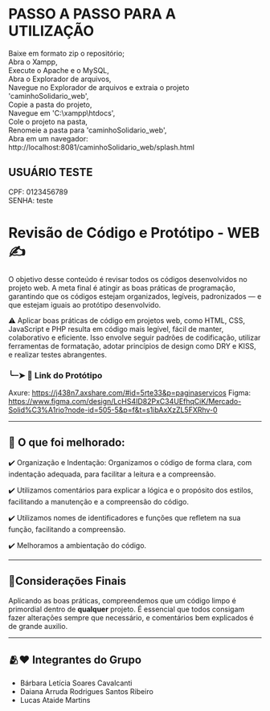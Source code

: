 # PASSO A PASSO PARA A UTILIZAÇÃO 
  Baixe em formato zip o repositório;<br>
  Abra o Xampp,<br>
  Execute o Apache e o MySQL,<br>
  Abra o Explorador de arquivos,<br>
  Navegue no Explorador de arquivos e extraia o projeto 'caminhoSolidario_web',<br>
  Copie a pasta do projeto,<br>
  Navegue em 'C:\xampp\htdocs\',<br>
  Cole o projeto na pasta,<br>
  Renomeie a pasta para 'caminhoSolidario_web',<br>
  Abra em um navegador: http://localhost:8081/caminhoSolidario_web/splash.html<br>

  ## USUÁRIO TESTE
  CPF: 0123456789<br>
  SENHA: teste<br>

# Revisão de Código e Protótipo - WEB ✍️
  O objetivo desse conteúdo é revisar todos os códigos desenvolvidos no projeto web. 
  A meta final é atingir as boas práticas de programação, garantindo que os códigos estejam organizados, legíveis, padronizados — e que estejam iguais ao protótipo desenvolvido.

⚠️  Aplicar boas práticas de código em projetos web, como HTML, CSS, JavaScript e PHP resulta em código mais legível, fácil de manter, colaborativo e eficiente. Isso envolve seguir padrões de codificação, utilizar ferramentas de formatação, adotar princípios de design como DRY e KISS, e realizar testes abrangentes. 

### ╰┈➤ 📲 Link do Protótipo 

Axure: https://j438n7.axshare.com/#id=5rte33&p=paginaservicos
Figma: https://www.figma.com/design/LcHS4ID82PxC34UEfhqCiK/Mercado-Solid%C3%A1rio?node-id=505-5&p=f&t=s1ibAxXzZL5FXRhv-0

---

 ## 📝 O que foi melhorado:

 ✔️ Organização e Indentação: Organizamos o código de forma clara, com indentação adequada, para facilitar a leitura e a compreensão.

✔️ Utilizamos comentários para explicar a lógica e o propósito dos estilos, facilitando a manutenção e a compreensão do código.

✔️ Utilizamos nomes de identificadores e funções que refletem na sua função, facilitando a compreensão. 

✔️ Melhoramos a ambientação do código.

---

## 📌Considerações Finais

Aplicando as boas práticas, compreendemos que um código limpo é primordial dentro de **qualquer** projeto. É essencial que todos consigam fazer alterações sempre que necessário, e comentários bem explicados é de grande auxilio.

---


## 🫂❤️ Integrantes do Grupo
- Bárbara Letícia Soares Cavalcanti
- Daiana Arruda Rodrigues Santos Ribeiro
- Lucas Ataide Martins